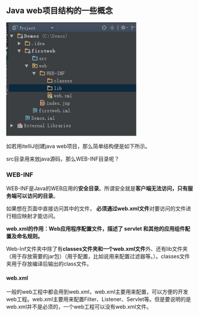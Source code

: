 ## Java web项目结构的一些概念

![](image/webapp0.png)

如若用itelliJ创建java web项目，那么简单结构便是如下所示。

src目录用来放java源码，那么WEB-INF目录呢？

### WEB-INF
WEB-INF是Java的WEB应用的**安全目录**。所谓安全就是**客户端无法访问，只有服务端可以访问的目录**。

如果想在页面中直接访问其中的文件， **必须通过web.xml文件**对要访问的文件进行相应映射才能访问。

**web.xml的作用：Web应用程序配置文件，描述了 servlet 和其他的应用组件配置及命名规则。**

Web-Inf文件夹中除了有**classes文件夹和一个web.xml文件**外、还有lib文件夹（用于存放需要的jar包）（用于配置，比如说用来配置过滤器等。）。classes文件夹用于存放编译后输出的class文件。

#### web.xml
一般的web工程中都会用到web.xml，web.xml主要用来配置，可以方便的开发web工程。web.xml主要用来配置Filter、Listener、Servlet等。但是要说明的是web.xml并不是必须的，一个web工程可以没有web.xml文件。
